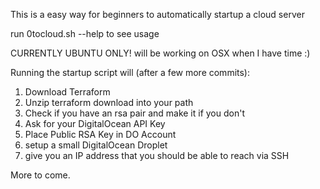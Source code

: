 This is a easy way for beginners to automatically startup a cloud server

run 0tocloud.sh --help to see usage

CURRENTLY UBUNTU ONLY! will be working on OSX when I have time :)

Running the startup script will (after a few more commits):
  1.  Download Terraform
  2.  Unzip terraform download into your path
  3.  Check if you have an rsa pair and make it if you don't
  4.  Ask for your DigitalOcean API Key
  5.  Place Public RSA Key in DO Account
  6.  setup a small DigitalOcean Droplet
  7.  give you an IP address that you should be able to reach via SSH

More to come.  
